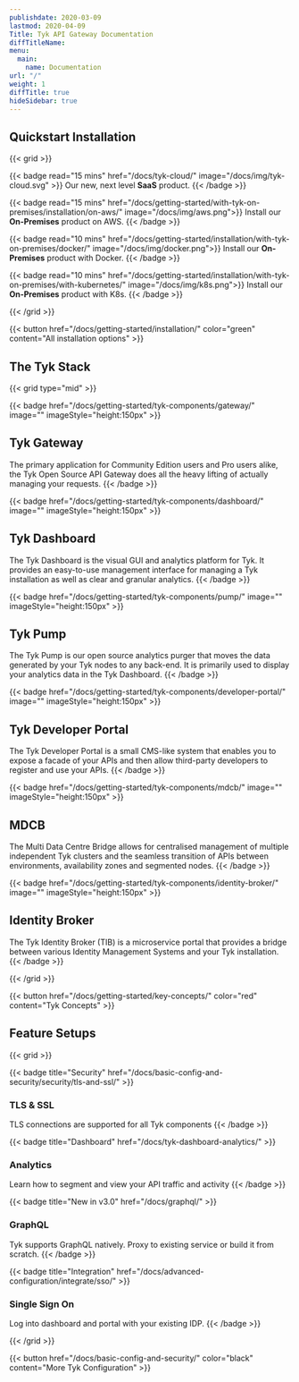 ```yaml
---
publishdate: 2020-03-09
lastmod: 2020-04-09
Title: Tyk API Gateway Documentation
diffTitleName:
menu:
  main:
    name: Documentation
url: "/"
weight: 1
diffTitle: true
hideSidebar: true
---
```


## Quickstart Installation

{{< grid >}}

{{< badge read="15 mins" href="/docs/tyk-cloud/" image="/docs/img/tyk-cloud.svg" >}}
Our new, next level **SaaS** product. 
{{< /badge >}}

{{< badge read="15 mins" href="/docs/getting-started/with-tyk-on-premises/installation/on-aws/" image="/docs/img/aws.png">}}
Install our **On-Premises** product on AWS. 
{{< /badge >}}


{{< badge read="10 mins" href="/docs/getting-started/installation/with-tyk-on-premises/docker/" image="/docs/img/docker.png">}}
Install our **On-Premises** product with Docker. 
{{< /badge >}}

{{< badge read="10 mins" href="/docs/getting-started/installation/with-tyk-on-premises/with-kubernetes/" image="/docs/img/k8s.png">}}
Install our **On-Premises** product with K8s. 
{{< /badge >}}

{{< /grid >}}

{{< button href="/docs/getting-started/installation/" color="green" content="All installation options" >}}

## The Tyk Stack

{{< grid type="mid" >}}

{{< badge href="/docs/getting-started/tyk-components/gateway/" image="" imageStyle="height:150px" >}}
## Tyk Gateway

The primary application for Community Edition users and Pro users alike, the Tyk Open Source API Gateway does all the heavy lifting of actually managing your requests.
{{< /badge >}}

{{< badge href="/docs/getting-started/tyk-components/dashboard/" image="" imageStyle="height:150px" >}}
## Tyk Dashboard

The Tyk Dashboard is the visual GUI and analytics platform for Tyk. It provides an easy-to-use management interface for managing a Tyk installation as well as clear and granular analytics.
{{< /badge >}}

{{< badge href="/docs/getting-started/tyk-components/pump/" image="" imageStyle="height:150px" >}}
## Tyk Pump

The Tyk Pump is our open source analytics purger that moves the data generated by your Tyk nodes to any back-end. It is primarily used to display your analytics data in the Tyk Dashboard.
{{< /badge >}}

{{< badge href="/docs/getting-started/tyk-components/developer-portal/" image="" imageStyle="height:150px" >}}
## Tyk Developer Portal

The Tyk Developer Portal is a small CMS-like system that enables you to expose a facade of your APIs and then allow third-party developers to register and use your APIs.
{{< /badge >}}

{{< badge href="/docs/getting-started/tyk-components/mdcb/" image="" imageStyle="height:150px" >}}
## MDCB

The Multi Data Centre Bridge allows for centralised management of multiple independent Tyk clusters and the seamless transition of APIs between environments, availability zones and segmented nodes.
{{< /badge >}}

{{< badge href="/docs/getting-started/tyk-components/identity-broker/" image="" imageStyle="height:150px" >}}
## Identity Broker

The Tyk Identity Broker (TIB) is a microservice portal that provides a bridge between various Identity Management Systems and your Tyk installation.
{{< /badge >}}

{{< /grid >}}

{{< button href="/docs/getting-started/key-concepts/" color="red" content="Tyk Concepts" >}}

## Feature Setups

{{< grid >}}

{{< badge title="Security" href="/docs/basic-config-and-security/security/tls-and-ssl/" >}}
### TLS & SSL

TLS connections are supported for all Tyk components
{{< /badge >}}

{{< badge title="Dashboard" href="/docs/tyk-dashboard-analytics/" >}}
### Analytics

Learn how to segment and view your API traffic and activity
{{< /badge >}}

{{< badge title="New in v3.0" href="/docs/graphql/" >}}
### GraphQL

Tyk supports GraphQL natively. Proxy to existing service or build it from scratch.
{{< /badge >}}

{{< badge title="Integration" href="/docs/advanced-configuration/integrate/sso/" >}}
### Single Sign On

Log into dashboard and portal with your existing IDP.
{{< /badge >}}

{{< /grid >}}

{{< button href="/docs/basic-config-and-security/" color="black" content="More Tyk Configuration" >}}